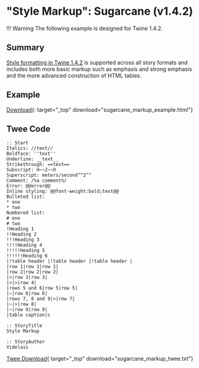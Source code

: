 # "Style Markup": Sugarcane (v1.4.2)

!!! Warning
    The following example is designed for Twine 1.4.2.

## Summary

[Style formatting in Twine 1.4.2](https://twinery.org/wiki/twine1:syntax) is supported across all story formats and includes both more basic markup such as emphasis and strong emphasis and the more advanced construction of HTML tables.

## Example

[Download](sugarcane_markup_example.html){: target="_top" download="sugarcane_markup_example.html"}

## Twee Code

```twee
:: Start
Italics: //text//
Boldface: ''text''
Underline: __text__
Strikethrough: ==text==
Subscript: H~~2~~O
Superscript: meters/second^^2^^
Comment: /%a comment%/
Error: @@error@@
Inline styling: @@font-weight:bold;text@@
Bulleted list:  
* one
* two
Numbered list:  
# one
# two
!Heading 1
!!Heading 2
!!!Heading 3
!!!!Heading 4
!!!!!Heading 5
!!!!!!Heading 6
|!table header |!table header |!table header |
|row 1|row 1|row 1|
|row 2|row 2|row 2|
|>|row 3|row 3|
|>|>|row 4|
|rows 5 and 6|row 5|row 5|
|~|row 6|row 6|
|rows 7, 8 and 9|>|row 7|
|~|>|row 8|
|~|row 9|row 9|
|table caption|c

:: StoryTitle
Style Markup

:: StoryAuthor
Videlais

```

[Twee Download](sugarcane_markup_twee.txt){ target="_top" download="sugarcane_markup_twee.txt"}
